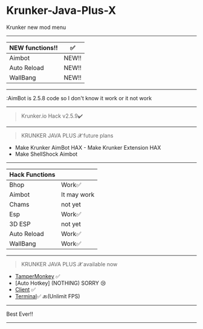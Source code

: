 # Krunker-Java-Plus-X
Krunker new mod menu
__________________________________
| NEW functions!!| ✅ |
|--------------------|-----|
| Aimbot             | NEW!!  |
| Auto Reload        | NEW!!  |
| WallBang           | NEW!!  |

__________________________________
:AimBot is 2.5.8 code so I don't know it work or it not work
__________________________________
>Krunker.io Hack v2.5.9✔️
__________________________________
>KRUNKER JAVA PLUS 𝓧 future plans 
- Make Krunker AimBot HAX - Make Krunker Extension HAX
- Make ShellShock Aimbot
__________________________________
| Hack Functions|   |
|--------------------|-----|
| Bhop               |Work✅  |
| Aimbot             |It may work        |
| Chams              |not yet            |
| Esp                |Work✅  |
| 3D ESP             |not yet            |
| Auto Reload        |Work✅  |
| WallBang           |Work✅  |
__________________________________
>KRUNKER JAVA PLUS 𝓧 available now 
- [TamperMonkey](https://github.com/Krunker-Java-plus-X/Krunker-Java-Plus-) ✅
- [Auto Hotkey] (NOTHING) SORRY 😢
- [Client](https://github.com/Krunker-Java-plus-X/Krunker-AIMASSIST) ✅
- [Terminal](https://github.com/Krunker-Java-plus-X/Krunker-JV-X/blob/master/README.md)✅
🔙(Unlimit FPS)
__________________________________
Best Ever‼️
__________________________________
